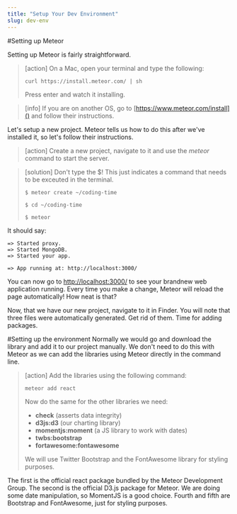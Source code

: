 ```yaml
---
title: "Setup Your Dev Environment"
slug: dev-env
---     
```


#Setting up Meteor

Setting up Meteor is fairly straightforward. 

> [action]
> On a Mac, open your terminal and type the following:
>
> `curl https://install.meteor.com/ | sh`
> 
> Press enter and watch it installing.

<!-- break boxes -->

> [info]
> If you are on another OS, go to [https://www.meteor.com/install]() and follow their instructions.

Let's setup a new project. Meteor tells us how to do this after we've installed it, so let's follow their instructions.

> [action]
> Create a new project, navigate to it and use the *meteor* command to start the server.

<!-- break -->

> [solution]
> Don't type the $! This just indicates a command that needs to be exceuted in the terminal.
> 
>    `$ meteor create ~/coding-time`
> 
>    `$ cd ~/coding-time`
> 
>    `$ meteor`

It should say: 

```
=> Started proxy.
=> Started MongoDB.
=> Started your app.

=> App running at: http://localhost:3000/
```

You can now go to [http://localhost:3000/]() to see your brandnew web application running. Every time you make a change, Meteor will reload the page automatically! How neat is that?

Now, that we have our new project, navigate to it in Finder. You will note that three files were automatically generated. Get rid of them. Time for adding packages.

#Setting up the environment
Normally we would go and download the library and add it to our project manually. We don't need to do this with Meteor as we can add the libraries using Meteor directly in the command line.

> [action]
> Add the libraries using the following command:
> 
> `meteor add react`
> 
> Now do the same for the other libraries we need:
> 
> * **check** (asserts data integrity)
> * **d3js:d3** (our charting library)
> * **momentjs:moment** (a JS library to work with dates)
> * **twbs:bootstrap**
> * **fortawesome:fontawesome**
> 
> We will use Twitter Bootstrap and the FontAwesome library for styling purposes.

The first is the official react package bundled by the Meteor Development Group. The second is the official D3.js package for Meteor. We are doing some date manipulation, so MomentJS is a good choice. Fourth and fifth are Bootstrap and FontAwesome, just for styling purposes.
